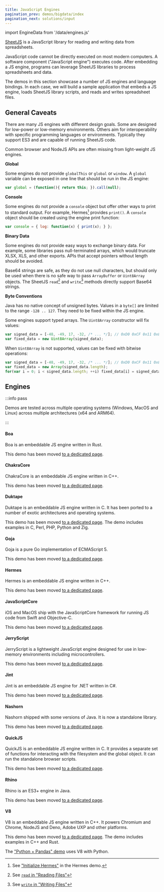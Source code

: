 ```yaml
---
title: JavaScript Engines
pagination_prev: demos/bigdata/index
pagination_next: solutions/input
---
```


import EngineData from '/data/engines.js'

[SheetJS](https://sheetjs.com) is a JavaScript library for reading and writing
data from spreadsheets.

JavaScript code cannot be directly executed on most modern computers. A software
component ("JavaScript engine") executes code. After embedding a JS engine,
programs can leverage SheetJS libraries to process spreadsheets and data.

The demos in this section showcase a number of JS engines and language bindings.
In each case, we will build a sample application that embeds a JS engine, loads
SheetJS library scripts, and reads and writes spreadsheet files.


## General Caveats

There are many JS engines with different design goals. Some are designed for
low-power or low-memory environments. Others aim for interoperability with
specific programming languages or environments. Typically they support ES3 and
are capable of running SheetJS code.

Common browser and NodeJS APIs are often missing from light-weight JS engines.

**Global**

Some engines do not provide `globalThis` or `global` or `window`. A `global`
variable can be exposed in one line that should be run in the JS engine:

```js
var global = (function(){ return this; }).call(null);
```

**Console**

Some engines do not provide a `console` object but offer other ways to print to
standard output. For example, Hermes[^1] provides `print()`. A `console` object
should be created using the engine print function:

```js
var console = { log: function(x) { print(x); } };
```

**Binary Data**

Some engines do not provide easy ways to exchange binary data. For example, some
libraries pass null-terminated arrays, which would truncate XLSX, XLS, and other
exports. APIs that accept pointers without length should be avoided.

Base64 strings are safe, as they do not use null characters, but should only be
used when there is no safe way to pass `ArrayBuffer` or `Uint8Array` objects.
The SheetJS `read`[^2] and `write`[^3] methods directly support Base64 strings.

**Byte Conventions**

Java has no native concept of unsigned bytes. Values in a `byte[]` are limited
to the range `-128 .. 127`. They need to be fixed within the JS engine.

Some engines support typed arrays. The `Uint8Array` constructor will fix values:

```js
var signed_data = [-48, -49, 17, -32, /* ... */]; // 0xD0 0xCF 0x11 0xE0 ...
var fixed_data = new Uint8Array(signed_data);
```

When `Uint8Array` is not supported, values can be fixed with bitwise operations:

```js
var signed_data = [-48, -49, 17, -32, /* ... */]; // 0xD0 0xCF 0x11 0xE0 ...
var fixed_data = new Array(signed_data.length);
for(var i = 0; i < signed_data.length; ++i) fixed_data[i] = signed_data[i] & 0xFF;
```

## Engines

:::info pass

Demos are tested across multiple operating systems (Windows, MacOS and Linux)
across multiple architectures (x64 and ARM64).

:::

<EngineData/>

#### Boa

Boa is an embeddable JS engine written in Rust.

This demo has been moved [to a dedicated page](/docs/demos/engines/boa).

#### ChakraCore

ChakraCore is an embeddable JS engine written in C++.

This demo has been moved [to a dedicated page](/docs/demos/engines/chakra).

#### Duktape

Duktape is an embeddable JS engine written in C. It has been ported to a number
of exotic architectures and operating systems.

This demo has been moved [to a dedicated page](/docs/demos/engines/duktape).
The demo includes examples in C, Perl, PHP, Python and Zig.

#### Goja

Goja is a pure Go implementation of ECMAScript 5.

This demo has been moved [to a dedicated page](/docs/demos/engines/goja).

#### Hermes

Hermes is an embeddable JS engine written in C++.

This demo has been moved [to a dedicated page](/docs/demos/engines/hermes).

#### JavaScriptCore

iOS and MacOS ship with the JavaScriptCore framework for running JS code from
Swift and Objective-C.

This demo has been moved [to a dedicated page](/docs/demos/engines/jsc).

#### JerryScript

JerryScript is a lightweight JavaScript engine designed for use in low-memory
environments including microcontrollers.

This demo has been moved [to a dedicated page](/docs/demos/engines/jerryscript).

#### Jint

Jint is an embeddable JS engine for .NET written in C#.

This demo has been moved [to a dedicated page](/docs/demos/engines/jint).

#### Nashorn

Nashorn shipped with some versions of Java.  It is now a standalone library.

This demo has been moved [to a dedicated page](/docs/demos/engines/nashorn).

#### QuickJS

QuickJS is an embeddable JS engine written in C.  It provides a separate set of
functions for interacting with the filesystem and the global object.  It can run
the standalone browser scripts.

This demo has been moved [to a dedicated page](/docs/demos/engines/quickjs).

#### Rhino

Rhino is an ES3+ engine in Java.

This demo has been moved [to a dedicated page](/docs/demos/engines/rhino).

#### V8

V8 is an embeddable JS engine written in C++. It powers Chromium and Chrome,
NodeJS and Deno, Adobe UXP and other platforms.

This demo has been moved [to a dedicated page](/docs/demos/engines/v8).
The demo includes examples in C++ and Rust.

The ["Python + Pandas" demo](/docs/demos/math/pandas) uses V8 with Python.

[^1]: See ["Initialize Hermes"](/docs/demos/engines/hermes#initialize-hermes) in the Hermes demo.
[^2]: See [`read` in "Reading Files"](/docs/api/parse-options)
[^3]: See [`write` in "Writing Files"](/docs/api/write-options)
